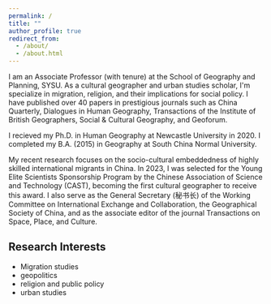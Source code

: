 ```yaml
---
permalink: /
title: ""
author_profile: true
redirect_from: 
  - /about/
  - /about.html
---
```


I am an Associate Professor (with tenure) at the School of Geography and Planning, SYSU. As a cultural geographer and urban studies scholar, I'm specialize in migration, religion, and their implications for social policy. I have published over 40 papers in prestigious journals such as China Quarterly, Dialogues in Human Geography, Transactions of the Institute of British Geographers, Social & Cultural Geography, and Geoforum.

I recieved my Ph.D. in Human Geography at Newcastle University in 2020. I completed my B.A. (2015) in Geography at South China Normal University.

My recent research focuses on the socio-cultural embeddedness of highly skilled international migrants in China. In 2023, I was selected for the Young Elite Scientists Sponsorship Program by the Chinese Association of Science and Technology (CAST), becoming the first cultural geographer to receive this award. I also serve as the General Secretary (秘书长) of the Working Committee on International Exchange and Collaboration, the Geographical Society of China, and as the associate editor of the journal Transactions on Space, Place, and Culture.

## Research Interests

- Migration studies
- geopolitics
- religion and public policy
- urban studies
